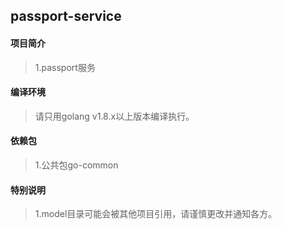 ## passport-service

#### 项目简介
> 1.passport服务

#### 编译环境
> 请只用golang v1.8.x以上版本编译执行。

#### 依赖包
> 1.公共包go-common

#### 特别说明
> 1.model目录可能会被其他项目引用，请谨慎更改并通知各方。
